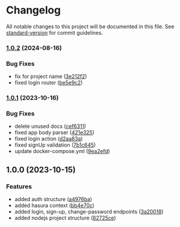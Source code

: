 # Changelog

All notable changes to this project will be documented in this file. See [standard-version](https://github.com/conventional-changelog/standard-version) for commit guidelines.

### [1.0.2](https://github.com/ayberkcakar/iml-datasoft-nodejs-api/compare/v1.0.1...v1.0.2) (2024-08-16)


### Bug Fixes

* fix for project name ([3e212f2](https://github.com/ayberkcakar/iml-datasoft-nodejs-api/commit/3e212f2747d94b6d8f4c830c32e5c480686002da))
* fixed login router ([be5e9c2](https://github.com/ayberkcakar/iml-datasoft-nodejs-api/commit/be5e9c2c9625712d2ff6579cc7cedd6fce4d119b))

### [1.0.1](https://github.com/ayberkcakar/iml-datasoft-nodejs-api/compare/v1.0.0...v1.0.1) (2023-10-16)

### Bug Fixes

* delete unused
  docs ([cef6311](https://github.com/ayberkcakar/iml-datasoft-nodejs-api/commit/cef6311420ca452651a9d0407d10d5eac5d4b12a))
* fixed app body
  parser ([421e325](https://github.com/ayberkcakar/iml-datasoft-nodejs-api/commit/421e325182108ed8d6f8d5a2f47cffc7138336db))
* fixed login
  action ([d2aa83a](https://github.com/ayberkcakar/iml-datasoft-nodejs-api/commit/d2aa83af63175d29e6b7e4807247a1efcf61a10e))
* fixed signUp
  validation ([7b1c645](https://github.com/ayberkcakar/iml-datasoft-nodejs-api/commit/7b1c645d4f992577693997222aa1e90bdaa09c16))
* update
  docker-compose.yml ([9ea2efd](https://github.com/ayberkcakar/iml-datasoft-nodejs-api/commit/9ea2efd04057f927767292f39702917f2071af02))

## 1.0.0 (2023-10-15)

### Features

* added auth
  structure ([a4976ba](https://github.com/ayberkcakar/iml-datasoft-nodejs-api/commit/a4976bafa5dd0fa000eabe098d42e11501116735))
* added hasura
  context ([bb4e70c](https://github.com/ayberkcakar/iml-datasoft-nodejs-api/commit/bb4e70cd2c3bb92355a21585457b83dc8ef8851c))
* added login, sign-up, change-password
  endpoints ([3a20018](https://github.com/ayberkcakar/iml-datasoft-nodejs-api/commit/3a20018d81d4c49cf04c63359cc78c45fcecba7b))
* added nodejs project
  structure ([82725ce](https://github.com/ayberkcakar/iml-datasoft-nodejs-api/commit/82725ce830bdd6a7084c4e9a387794e387024016))
